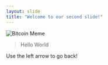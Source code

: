 ```yaml
---
layout: slide
title: "Welcome to our second slide!"
---
```

![Bitcoin Meme](https://coinmixed.eu/wp-content/uploads/2019/07/D-LMPiWwAA_Om4-960x579.jpg)
> Hello World

Use the left arrow to go back!
